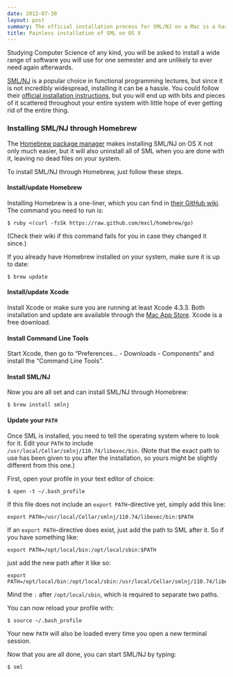 ```yaml
---
date: 2012-07-30
layout: post
summary: The official installation process for SML/NJ on a Mac is a hassle and may leave hard-to-remove files on your system. The Homebrew package manager takes the pain out of this process if you follow a few easy steps.
title: Painless installation of SML on OS X
---
```


Studying Computer Science of any kind, you will be asked to install a wide range
of software you will use for one semester and are unlikely to ever need again
afterwards.

[SML/NJ](http://smlnj.org/ 'Standard ML of New Jersey') is a popular choice in
functional programming lectures, but since it is not incredibly widespread,
installing it can be a hassle. You could follow their
[official installation instructions](http://smlnj.org/install/index.html 'Installation instructions for SML/NJ'),
but you will end up with bits and pieces of it scattered throughout your entire
system with little hope of ever getting rid of the entire thing.


### Installing SML/NJ through Homebrew

The
[Homebrew package manager](http://mxcl.github.com/homebrew/ 'Homebrew package manager for OS X')
makes installing SML/NJ on OS X not only much easier, but it will also uninstall
all of SML when you are done with it, leaving no dead files on your system.

To install SML/NJ through Homebrew, just follow these steps.


#### Install/update Homebrew

Installing Homebrew is a one-liner, which you can find in
[their GitHub wiki](https://github.com/mxcl/homebrew/wiki/installation 'Installation instructions on the Homebrew GitHub-wiki').
The command you need to run is:

    $ ruby <(curl -fsSk https://raw.github.com/mxcl/homebrew/go)

(Check their wiki if this command fails for you in case they changed it since.)

If you already have Homebrew installed on your system, make sure it is up to
date:

    $ brew update


#### Install/update Xcode

Install Xcode or make sure you are running at least Xcode 4.3.3. Both
installation and update are available through the
[Mac App Store](http://itunes.apple.com/us/app/xcode/id497799835 'Xcode on the Mac App Store').
Xcode is a free download.


#### Install Command Line Tools

Start Xcode, then go to “Preferences&hellip; - Downloads - Components” and
install the “Command Line Tools”.


#### Install SML/NJ

Now you are all set and can install SML/NJ through Homebrew:

    $ brew install smlnj


#### Update your `PATH`

Once SML is installed, you need to tell the operating system where to look for
it. Edit your `PATH` to include `/usr/local/Cellar/smlnj/110.74/libexec/bin`.
(Note that the exact path to use has been given to you after the installation,
so yours might be slightly different from this one.)

First, open your profile in your text editor of choice:

    $ open -t ~/.bash_profile

If this file does not include an `export PATH`-directive yet, simply add this
line:

    export PATH=/usr/local/Cellar/smlnj/110.74/libexec/bin:$PATH

If an `export PATH`-directive does exist, just add the path to SML after it. So
if you have something like:

    export PATH=/opt/local/bin:/opt/local/sbin:$PATH

just add the new path after it like so:

    export PATH=/opt/local/bin:/opt/local/sbin:/usr/local/Cellar/smlnj/110.74/libexec/bin:$PATH

Mind the `:` after `/opt/local/sbin`, which is required to separate two paths.

You can now reload your profile with:

    $ source ~/.bash_profile

Your new `PATH` will also be loaded every time you open a new terminal session.

Now that you are all done, you can start SML/NJ by typing:

    $ sml
